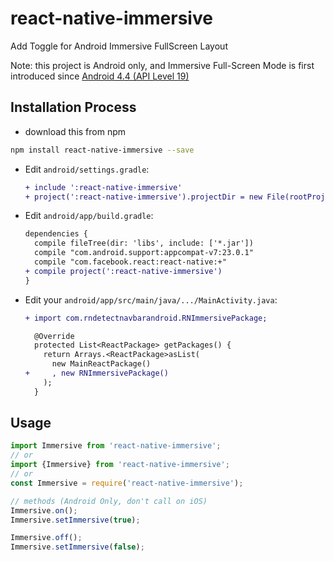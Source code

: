 # react-native-immersive
Add Toggle for Android Immersive FullScreen Layout

Note: this project is Android only, and Immersive Full-Screen Mode is first introduced since [Android 4.4 (API Level 19)](https://developer.android.com/training/system-ui/immersive.html)

## Installation Process

* download this from npm

```bash
npm install react-native-immersive --save
```

* Edit `android/settings.gradle`:

  ```diff
  + include ':react-native-immersive'
  + project(':react-native-immersive').projectDir = new File(rootProject.projectDir, '../node_modules/react-native-immersive/android')
  ```

* Edit `android/app/build.gradle`:

  ```diff
  dependencies {
    compile fileTree(dir: 'libs', include: ['*.jar'])
    compile "com.android.support:appcompat-v7:23.0.1"
    compile "com.facebook.react:react-native:+"
  + compile project(':react-native-immersive')
  }
  ```

* Edit your `android/app/src/main/java/.../MainActivity.java`:

  ```diff
  + import com.rndetectnavbarandroid.RNImmersivePackage;
  ```
  
  ```diff
    @Override
    protected List<ReactPackage> getPackages() {
      return Arrays.<ReactPackage>asList(
        new MainReactPackage()
  +     , new RNImmersivePackage()
      );
    }
  ```

## Usage

```js
import Immersive from 'react-native-immersive';
// or
import {Immersive} from 'react-native-immersive';
// or
const Immersive = require('react-native-immersive');

// methods (Android Only, don't call on iOS)
Immersive.on();
Immersive.setImmersive(true);

Immersive.off();
Immersive.setImmersive(false);
```
